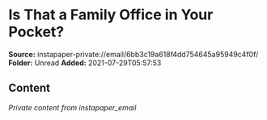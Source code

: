 # Is That a Family Office in Your Pocket?

**Source:** instapaper-private://email/6bb3c19a618f4dd754645a95949c4f0f/
**Folder:** Unread
**Added:** 2021-07-29T05:57:53




## Content
*Private content from instapaper_email*

